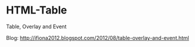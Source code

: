 # HTML-Table
Table, Overlay and Event

Blog: http://ifiona2012.blogspot.com/2012/08/table-overlay-and-event.html
